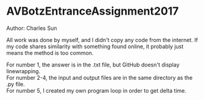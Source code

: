 # AVBotzEntranceAssignment2017

Author: Charles Sun

All work was done by myself, and I didn't copy any code from the internet. If my code shares similarity with something found online, it probably just means the method is too common.

For number 1, the answer is in the .txt file, but GitHub doesn't display linewrapping.   
For number 2-4, the input and output files are in the same directory as the .py file.   
For number 5, I created my own program loop in order to get delta time.   
